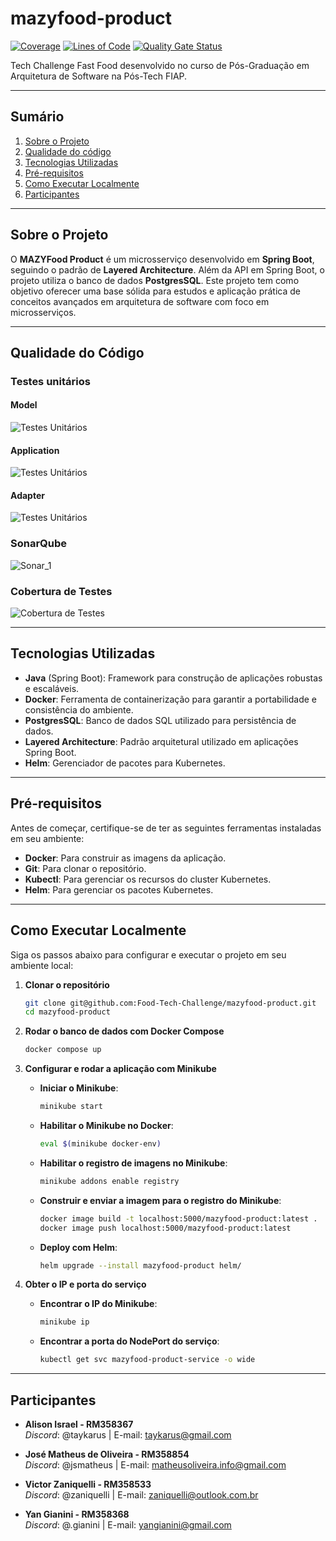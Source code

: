 # mazyfood-product
[![Coverage](https://sonarcloud.io/api/project_badges/measure?project=Food-Tech-Challenge_mazyfood-product&metric=coverage)](https://sonarcloud.io/summary/new_code?id=Food-Tech-Challenge_mazyfood-product)
[![Lines of Code](https://sonarcloud.io/api/project_badges/measure?project=Food-Tech-Challenge_mazyfood-product&metric=ncloc)](https://sonarcloud.io/summary/new_code?id=Food-Tech-Challenge_mazyfood-product)
[![Quality Gate Status](https://sonarcloud.io/api/project_badges/measure?project=Food-Tech-Challenge_mazyfood-product&metric=alert_status)](https://sonarcloud.io/summary/new_code?id=Food-Tech-Challenge_mazyfood-product)

Tech Challenge Fast Food desenvolvido no curso de Pós-Graduação em Arquitetura de Software na Pós-Tech FIAP.

---

## Sumário

1. [Sobre o Projeto](#sobre-o-projeto)
2. [Qualidade do código](#qualidade-do-codigo)
3. [Tecnologias Utilizadas](#tecnologias-utilizadas)
4. [Pré-requisitos](#pré-requisitos)
5. [Como Executar Localmente](#como-executar-localmente)
6. [Participantes](#participantes)

---

## Sobre o Projeto

O **MAZYFood Product** é um microsserviço desenvolvido em **Spring Boot**, seguindo o padrão de **Layered Architecture**.
Além da API em Spring Boot, o projeto utiliza o banco de dados **PostgresSQL**. 
Este projeto tem como objetivo oferecer uma base sólida para estudos e aplicação prática
de conceitos avançados em arquitetura de software com foco em microsserviços.

---

## Qualidade do Código

### Testes unitários

#### Model
![Testes Unitários](./assets/model.png)

#### Application
![Testes Unitários](./assets/app.png)

#### Adapter
![Testes Unitários](./assets/adapter.png)


### SonarQube
![Sonar_1](./assets/sonar.png)

### Cobertura de Testes
![Cobertura de Testes](./assets/jacoco.png)


---


## Tecnologias Utilizadas

- **Java** (Spring Boot): Framework para construção de aplicações robustas e escaláveis.
- **Docker**: Ferramenta de containerização para garantir a portabilidade e consistência do ambiente.
- **PostgresSQL**: Banco de dados SQL utilizado para persistência de dados.
- **Layered Architecture**: Padrão arquitetural utilizado em aplicações Spring Boot.
- **Helm**: Gerenciador de pacotes para Kubernetes.

---

## Pré-requisitos

Antes de começar, certifique-se de ter as seguintes ferramentas instaladas em seu ambiente:

- **Docker**: Para construir as imagens da aplicação.
- **Git**: Para clonar o repositório.
- **Kubectl**: Para gerenciar os recursos do cluster Kubernetes.
- **Helm**: Para gerenciar os pacotes Kubernetes.

---

## Como Executar Localmente

Siga os passos abaixo para configurar e executar o projeto em seu ambiente local:

1. **Clonar o repositório**
   ```bash
   git clone git@github.com:Food-Tech-Challenge/mazyfood-product.git
   cd mazyfood-product
   ```

2. **Rodar o banco de dados com Docker Compose**
   ```bash
   docker compose up
   ```

3. **Configurar e rodar a aplicação com Minikube**
    - **Iniciar o Minikube**:
      ```bash
      minikube start
      ```

    - **Habilitar o Minikube no Docker**:
      ```bash
      eval $(minikube docker-env)
      ```

    - **Habilitar o registro de imagens no Minikube**:
      ```bash
      minikube addons enable registry
      ```

    - **Construir e enviar a imagem para o registro do Minikube**:
      ```bash
      docker image build -t localhost:5000/mazyfood-product:latest .
      docker image push localhost:5000/mazyfood-product:latest
      ```

    - **Deploy com Helm**:
      ```bash
      helm upgrade --install mazyfood-product helm/
      ```

4. **Obter o IP e porta do serviço**
    - **Encontrar o IP do Minikube**:
      ```bash
      minikube ip
      ```
    - **Encontrar a porta do NodePort do serviço**:
      ```bash
      kubectl get svc mazyfood-product-service -o wide
      ```

---

## Participantes

- **Alison Israel - RM358367**  
  *Discord*: @taykarus | E-mail: taykarus@gmail.com

- **José Matheus de Oliveira - RM358854**  
  *Discord*: @jsmatheus | E-mail: matheusoliveira.info@gmail.com

- **Victor Zaniquelli - RM358533**  
  *Discord*: @zaniquelli | E-mail: zaniquelli@outlook.com.br

- **Yan Gianini - RM358368**  
  *Discord*: @.gianini | E-mail: yangianini@gmail.com